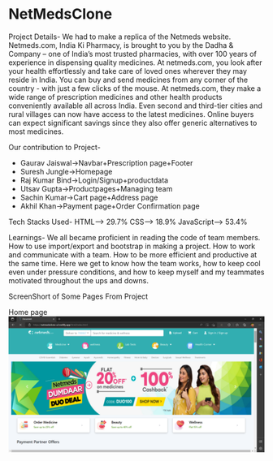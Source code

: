 # NetMedsClone
Project Details-
We had to make a replica of the Netmeds website. Netmeds.com, India Ki Pharmacy, is brought to you by the Dadha & Company – one of India’s most trusted pharmacies, with over 100 years of experience in dispensing quality medicines. At netmeds.com, you look after your health effortlessly and take care of loved ones wherever they may reside in India. You can buy and send medicines from any corner of the country - with just a few clicks of the mouse. At netmeds.com, they make a wide range of prescription medicines and other health products conveniently available all across India. Even second and third-tier cities and rural villages can now have access to the latest medicines. Online buyers can expect significant savings since they also offer generic alternatives to most medicines.

Our contribution to Project-
* Gaurav Jaiswal->Navbar+Prescription page+Footer
* Suresh Jungle->Homepage
* Raj Kumar Bind->Login/Signup+productdata
* Utsav Gupta->Productpages+Managing team
* Sachin Kumar->Cart page+Address page
* Akhil Khan->Payment page+Order Confirmation page

Tech Stacks Used-
HTML—> 29.7%
CSS—> 18.9%
JavaScript—> 53.4%

Learnings-
We all became proficient in reading the code of team members.
How to use import/export and bootstrap in making a project.
How to work and communicate with a team.
How to be more efficient and productive at the same time.
Here we get to know how the team works, how to keep cool even under pressure conditions, and how to keep myself and my teammates motivated throughout the ups and downs.

ScreenShort of Some Pages From Project

Home page
<img src = "images/img1.png">

